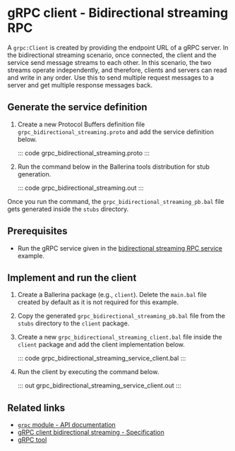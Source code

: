 # gRPC client - Bidirectional streaming RPC

A `grpc:Client` is created by providing the endpoint URL of a gRPC server. In the bidirectional streaming scenario, once connected, the client and the service send message streams to each other. In this scenario, the two streams operate independently, and therefore, clients and servers can read and write in any order. Use this to send multiple request messages to a server and get multiple response messages back.

## Generate the service definition

1. Create a new Protocol Buffers definition file `grpc_bidirectional_streaming.proto` and add the service definition below.

   ::: code grpc_bidirectional_streaming.proto :::

2. Run the command below in the Ballerina tools distribution for stub generation.

   ::: code grpc_bidirectional_streaming.out :::

Once you run the command, the `grpc_bidirectional_streaming_pb.bal` file gets generated inside the `stubs` directory.

## Prerequisites
- Run the gRPC service given in the [bidirectional streaming RPC service](/learn/by-example/grpc-service-bidirectional-streaming/) example.

## Implement and run the client

1. Create a Ballerina package (e.g., `client`). Delete the `main.bal` file created by default as it is not required for this example.

2. Copy the generated `grpc_bidirectional_streaming_pb.bal` file from the `stubs` directory to the  `client` package.

3. Create a new `grpc_bidirectional_streaming_client.bal` file inside the `client` package and add the client implementation below.

    ::: code grpc_bidirectional_streaming_service_client.bal :::

4. Run the client by executing the command below.

    ::: out grpc_bidirectional_streaming_service_client.out :::

## Related links
- [`grpc` module - API documentation](https://lib.ballerina.io/ballerina/grpc/latest)
- [gRPC client bidirectional streaming - Specification](/spec/grpc/#44-bidirectional-streaming-rpc)
- [gRPC tool](/learn/grpc-tool/)